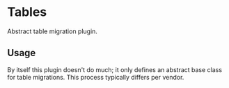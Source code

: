 # Tables
Abstract table migration plugin.

## Usage
By itself this plugin doesn't do much; it only defines an abstract base class
for table migrations. This process typically differs per vendor.

